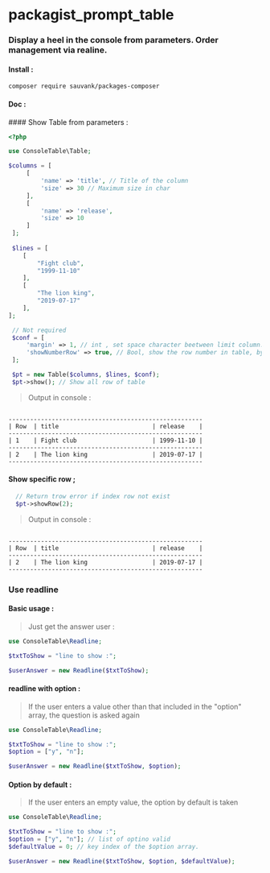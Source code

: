 # packagist_prompt_table

### Display a heel in the console from parameters. Order management via realine.
   
#### Install : 
`composer require sauvank/packages-composer`

#### Doc :

#### Show Table from parameters :

```PHP
<?php

use ConsoleTable\Table;

$columns = [
     [
         'name' => 'title', // Title of the column
         'size' => 30 // Maximum size in char
     ],
     [
         'name' => 'release',
         'size' => 10
     ]
 ];
 
 $lines = [
    [
        "Fight club",
        "1999-11-10"
    ],  
    [
        "The lion king",
        "2019-07-17"
    ],
];

 // Not required
 $conf = [
     'margin' => 1, // int , set space character beetween limit column. Default : 1
     'showNumberRow' => true, // Bool, show the row number in table, by default : true
 ];

 $pt = new Table($columns, $lines, $conf);
 $pt->show(); // Show all row of table

```
> Output in console :
````

------------------------------------------------------
| Row  | title                          | release    |
------------------------------------------------------
| 1    | Fight club                     | 1999-11-10 |
------------------------------------------------------
| 2    | The lion king                  | 2019-07-17 |
------------------------------------------------------

````

#### Show specific row ;

```PHP
  // Return trow error if index row not exist
  $pt->showRow(2);
```


> Output in console :
````

------------------------------------------------------
| Row  | title                          | release    |
------------------------------------------------------
| 2    | The lion king                  | 2019-07-17 |
------------------------------------------------------

````

### Use readline

#### Basic usage :

> Just get the answer user :

```PHP
use ConsoleTable\Readline;

$txtToShow = "line to show :";

$userAnswer = new Readline($txtToShow);

```



#### readline with option : 

> If the user enters a value other than that included in the "option" array, the question is asked again

```PHP
use ConsoleTable\Readline;

$txtToShow = "line to show :";
$option = ["y", "n"];

$userAnswer = new Readline($txtToShow, $option);

```

#### Option by default :
> If the user enters an empty value, the option by default is taken

```PHP
use ConsoleTable\Readline;

$txtToShow = "line to show :";
$option = ["y", "n"]; // list of optino valid
$defaultValue = 0; // key index of the $option array.

$userAnswer = new Readline($txtToShow, $option, $defaultValue);

```
